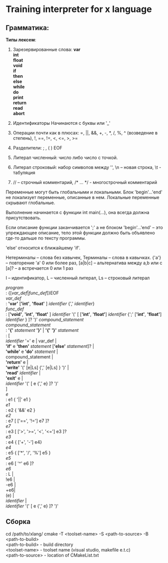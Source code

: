 Training interpreter for x language  
===========================================
Грамматика:
-----------------------------------

**Типы лексем**:
 
1) Зарезервированные слова:
**var**  
**int**  
**float**  
**void**  
**if**  
**then**  
**else**  
**while**  
**do**  
**print**  
**return**  
**read**  
**abort**

2) Идентификаторы
Начинаются с буквы или '_'

3) Операции почти как в плюсах:
=, ||, &&, +, -, *, /, %, ^ (возведение в степень), !, ==, !=, <, <=, >, >=

4) Разделители:
; , ( ) EOF

5) Литерал численный:
число либо число с точкой.

6) Литерал строковый:
набор символов между '', \n – новая строка, \t - табуляция

7) // – строчный комментарий, /* ... */ - многострочный комментарий

Переменные могут быть глобальными и локальными. Блок 'begin'…'end' 
не локализует переменные, описанные в нем. 
Локальные переменные скрывают глобальные.

Выполнение начинается с функции int main(…), она всегда должна присутствовать.

Если описание функции заканчивается ';' а не блоком 'begin'…'end' – это упреждающее описание, тело этой функции должно быть объявлено где-то дальше по тексту программы.

'else' относится к ближайшему 'if'.

Нетерминалы – слова без кавычек,
Терминалы – слова в кавычках.
{'a'} – повторение 'a'  0 или более раз,
[a|b|c] – альтернатива между a,b или c
[a]? – a встречается 0 или 1 раз

I – идентификатор,
L – численный литерал,
Ls – строковый литерал

*program*    
	:	{[*var_def*|*func_def*]}EOF    
*var_def*    
	:	**'var'** [**'int'**, **'float'** ]  *identifier* {',' *identifier*}    
*func_def*    
	:	[**'void'**, **'int'**, **'float'** ] *identifier* '(' [ [**'int'**, **'float'**] *identifier* {';' [**'int'**, **'float'**] *identifier* } ]? ')' *compound_statement*    
*compound_statement*    
	:	**'{'** *statement* **'}'**
	|	**'{'** **'}'**
*statement*    
	:	[    
    *identifier* '=' e | var_def |      
    **'if'** e **'then'** *statement* [**'else'** *statement*]? |    
    **'while'** e **'do'** *statement* |    
    compound_statement |    
   **'return'** e |    
    **'write'** '('  [e|Ls] {',' [e|Ls] } ')'  |    
    **'read'** *identifier* |    
    **'exit'** e |    
    *identifier* '(' [ e {',' e} ]? ')'    
    ]    
*e*    
	:	e1 { '||' e1 }    
*e1*    
	:	e2 { '&&' e2 }    
*e2*    
	:	e7 [ ['==', '!=']  e7 ]?    
*e7*    
	:	e3 [  ['>', '>=', '<', '<='] e3 ]?    
*e3*    
	:	e4 { ['+', '-'] e4}    
*e4*    
	:	e5 { ['*', '/', '%']  e5 }    
*e5*    
	:	e6 [ '^' e6 ]?    
*e6*    
	:	L |    
    !e6 |    
    -e6 |    
    +e6|    
    (e) |    
    *identifier* |    
    *identifier* '(' [ e {',' e} ]? ')'


Сборка
------

cd /path/to/xlang/
cmake -T \<toolset-name\> -S \<path-to-source\> -B \<path-to-build\>  
\<path-to-build> - build directory  
\<toolset-name> - toolset name (visual studio, makefile e.t.c)  
\<path-to-source> - location of CMakeList.txt  

